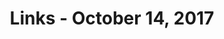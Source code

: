 ---
title: Links - October 14, 2017
layout: links
category: links
articles:
  - title: What Facebook Did to American Democracy
    author: Alexis Madrigal
    source: The Atlantic
    note: A great summary of how social media's influence creeped into the political landscape. Madrigal's account is more thorough than I could even imagine. Perhaps the most interesting point about his piece - one that I had not seen made this clearly elsewhere - is that the 2016 election was not so much about blind-siding, but frog-boiling.
    url: https://www.theatlantic.com/technology/archive/2017/10/what-facebook-did/542502/
    tags:
        - Politics
        - Technology
  - title: Cryptocurrency Incentives and Corporate Structures
    author: Elad Gil
    url: http://blog.eladgil.com/2017/10/cryptocurrency-incentives-and-corporate.html
    note: The reason cryptocurrencies, and the technology behind them, are exciting for me is not their insane returns, but the economic and political implications of creating totally new incentive systems. Matt Levine has a good summary of how these differ from the traditional VC backed company in yesterday's [Money Stuff](https://www.bloomberg.com/view/articles/2017-10-13/icos-marxism-and-credit-reports), but Elad Gil's post goes much more in depth into what kinds of corporate structures are enabled by crypto.
    tags:
        - Business
        - Cryptocurrencies
        - Technology
  - title: Trustworthy Networking
    author: Ben Thompson
    source: Stratechery
    url: https://stratechery.com/2017/trustworthy-networking/
    note: The notion that Trumpism arose thanks to the 2017 equivalent of a [DDoS attack](https://en.wikipedia.org/wiki/Denial-of-service_attack), or an [SQL injection](https://en.wikipedia.org/wiki/SQL_injection) on social media has been going around for a while. Here, Thompson makes a good analogy between Facebook today and Microsoft in the early 2000s, and exposes the dangers of assuming people's good intentions on your platform.
    tags:
        - Technology
        - Politics
  - title: "Trump and Stocks: What Gives?"
    author: Justin Fox
    source: Bloomberg View
    url: https://www.bloomberg.com/view/articles/2017-10-11/trump-and-stocks-what-gives
    note: A lot of people are asking themselves how is it that the market is doing so well, when the political environment and various economic indicators make it seem like it should not. Many people predicted that with Trump as president, the US economy would not do well - myself included - so what's going on? Fox argues that a good chunk of the growth is coming from increased consumption abroad, that investors expect Trump's business friendly policies to be good for the market, and that maybe we're just looking at the wrong metrics. One point he doesn't make, and which I have not seen elsewhere, is that the dollar itself is [losing value](https://yhoo.it/2znUrlO) (nearly 6% since election day), so the bull-market is not actually as strong as it seems.
    tags:
        - Economics
        - Finance
        - Politics
  - title: When is a Dollar not a Dollar?
    author: Leo Polovets
    source: Coding VC
    url: https://codingvc.com/when-is-a-dollar-not-a-dollar
    note: I initially thought this would go in another direction, i.e. money from different VC firms comes with different kinds of strings attached, giving different investment dollars different real values. However, Polovets pleasantly surprised me with a list of how changes in the various lines on your balance sheet have very different effects, and how startups could make better decisions by keeping that in mind.
    tags:
        - Startups
        - Businesss
  - title: I wanted to understand why racists hated me. So I befriended Klansmen
    author: Daryl Davis
    source: The Washington Post
    note: Racism is about ignorance, and this story is just one more example of it. I insist that all of politics distills down to applied otherness. Once you remove otherness, and you can see, um, others, as equals, it is much easier to agree on what a government should or should not do...
    url: https://www.washingtonpost.com/outlook/i-wanted-to-understand-why-racists-hated-me-so-i-befriended-klansmen/2017/09/29/c2f46cb8-a3af-11e7-b14f-f41773cd5a14_story.html
    tags:
        - Politics
  - title: Let Them Eat Paper Towels
    author: Paul Krugman
    source: The New York Times
    url: https://www.nytimes.com/2017/10/12/opinion/trump-tweets-puerto-rico.html
    note: ...and on that note, here's Krugman showing how the administration, and a good chunk of the population, don't see Puerto Ricans as Americans.
    tags:
        - Politics
        - Nationalism
  - title: The Athletic Brassiere (podcast)
    source: 99% Invisible
    url: https://99percentinvisible.org/episode/the-athletic-brassiere/
    note: It is always strange to hear about how much thought and effort went into the development of products that I don't use and totally take for granted. One of the things I like the most about Roman Mars' podcast is that it exposes me to stories that I would never wonder about on my own.
    tags:
        - Podcasts
        - Design
  - title: Suitable for Children (podcast)
    source: This American Life
    url: https://www.thisamericanlife.org/radio-archives/episode/627/suitable-for-children
    note: More on race, history, and immigration.
    tags:
        - Podcasts
        - Politics
  - title: Flood Money (podcast)
    source: Planet Money
    url: http://www.npr.org/sections/money/2017/09/29/554603161/episode-797-flood-money
    note: An explanation of the insane insurance system that allows people to live in flood-prone areas in Houston, and elsewhere in the US. Through the National Flood Insurance Program "one percent of homes have been responsible for more than 25 percent of the claims," which is kind of the point of insurance - except when you stop and think that if this incentive system were not in place, people would just not live there! By insuring these homes at subsidized rates, the government is incentivizing dangerous behavior (living in a flood-prone area) out of tax payers' pockets.
    tags:
        - Podcasts
        - Economics
  - title: Tim O'Reilly on What's the Future (podcast)
    source: EconTalk
    url: http://www.econtalk.org/archives/2017/10/tim_oreilly_on_1.html
    note: An unusual EconTalk, where the topic is a mixed bag of technocracy and an optimistic outlook of the current technological revolution.
    tags:
        - Podcasts
        - Technology
        - Economics
  - title: The Super-Aggregators (podcast)
    source: Exponent
    url: http://exponent.fm/episode-125-the-super-aggregators/
    note: In case the Stratechery post above was not enough, here's Ben doubling down. Aggregation theory paired with politics. Towards the end of the episode there is a discussion on how, via regulation, increased transparency in the decisions made by algorithms could enable journalists and citizens to openly review the outcomes of machine learned systems, which in turn would change the behavior of the advertisers and scammers. Overall, a good way to spend an hour.
    tags:
        - Podcasts
        - Politics
        - Technology
---